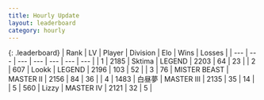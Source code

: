 ```yaml
---
title: Hourly Update
layout: leaderboard
category: hourly
---
```


{: .leaderboard}
| Rank | LV | Player | Division | Elo | Wins | Losses |
| --- | --- | --- | --- | --- | --- | --- |
| <span data-change="0">1</span> | 2185 | <span title="ID: 353063">Sktima</span> | LEGEND | <span data-change="0">2203</span> | <span data-change="0">64</span> | <span data-change="0">23</span> |
| <span data-change="0">2</span> | 607 | <span title="ID: 675058">Lookk</span> | LEGEND | <span data-change="1">2196</span> | <span data-change="2">103</span> | <span data-change="1">52</span> |
| <span data-change="0">3</span> | 76 | <span title="ID: 727221">MISTER BEAST</span> | MASTER II | <span data-change="0">2156</span> | <span data-change="0">84</span> | <span data-change="0">36</span> |
| <span data-change="1">4</span> | 1483 | <span title="ID: 451068">白昼夢</span> | MASTER III | <span data-change="6">2135</span> | <span data-change="1">35</span> | <span data-change="0">14</span> |
| <span data-change="1">5</span> | 560 | <span title="ID: 44257">Lizzy</span> | MASTER IV | <span data-change="0">2121</span> | <span data-change="0">32</span> | <span data-change="0">5</span> |